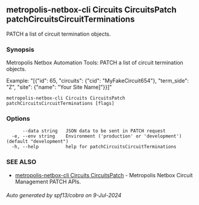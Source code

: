 ## metropolis-netbox-cli Circuits CircuitsPatch patchCircuitsCircuitTerminations

PATCH a list of circuit termination objects.

### Synopsis


Metropolis Netbox Automation Tools:
  PATCH a list of circuit termination objects.

  Example: "[{\"id\": 65, \"circuits\": {\"cid\": \"MyFakeCircuit654\"}, \"term_side\": \"Z\", \"site\": {\"name\": \"Your Site Name]\"}}]"

```
metropolis-netbox-cli Circuits CircuitsPatch patchCircuitsCircuitTerminations [flags]
```

### Options

```
      --data string   JSON data to be sent in PATCH request
  -e, --env string    Environment ('production' or 'development') (default "development")
  -h, --help          help for patchCircuitsCircuitTerminations
```

### SEE ALSO

* [metropolis-netbox-cli Circuits CircuitsPatch]()	 - Metropolis Netbox Circuit Management PATCH APIs.

###### Auto generated by spf13/cobra on 9-Jul-2024
